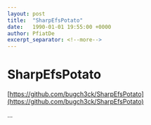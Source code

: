```yaml
---
layout: post
title:  "SharpEfsPotato"
date:   1990-01-01 19:55:00 +0000
author: PfiatDe
excerpt_separator: <!--more-->
---
```


# SharpEfsPotato

[https://github.com/bugch3ck/SharpEfsPotato](https://github.com/bugch3ck/SharpEfsPotato)

...
<!--more-->
